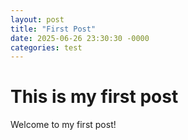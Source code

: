```yaml
---
layout: post
title: "First Post"
date: 2025-06-26 23:30:30 -0000
categories: test
---
```


# This is my first post

Welcome to my first post!
